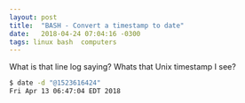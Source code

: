 ```yaml
---
layout: post
title:  "BASH - Convert a timestamp to date"
date:   2018-04-24 07:04:16 -0300
tags: linux bash  computers
---
```

What is that line log saying? Whats that Unix timestamp I see?

```bash
$ date -d "@1523616424"
Fri Apr 13 06:47:04 EDT 2018
```
